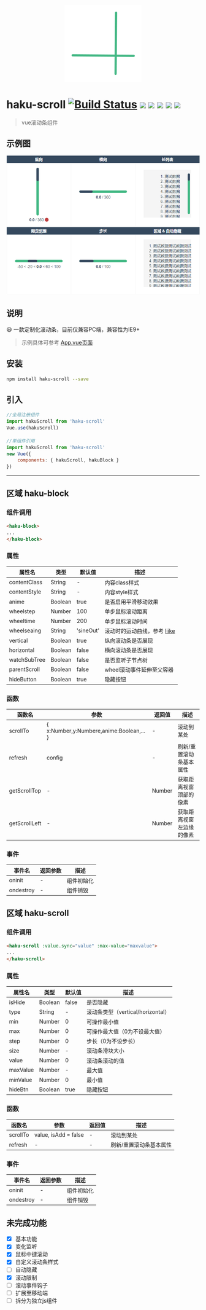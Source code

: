 <div align="center">
<img src="https://raw.githubusercontent.com/hakubox/haku-scroll/master/src/assets/logo.png" >
</div>

# haku-scroll [![Build Status](https://travis-ci.org/hakubox/haku-scroll.svg?branch=master)](https://travis-ci.org/hakubox/haku-scroll) [![](https://img.shields.io/npm/dt/haku-scroll.svg)](https://www.npmjs.com/package/haku-scroll) ![](https://img.shields.io/github/license/hakubox/haku-scroll.svg) ![](https://img.shields.io/badge/IE-%E2%89%A5%209-blue.svg) ![](https://img.shields.io/npm/v/haku-scroll.svg) ![](https://img.shields.io/bundlephobia/min/haku-scroll.svg)

> vue滚动条组件

## 示例图

<div align="center">
<img src="https://raw.githubusercontent.com/hakubox/haku-scroll/master/src/assets/printscreen.png" >
</div>

## 说明

:smiley: 一款定制化滚动条，目前仅兼容PC端，兼容性为IE9+

> 示例具体可参考 [App.vue页面](./src/App.vue)

## 安装

``` bash
npm install haku-scroll --save
```

## 引入

``` javascript
//全局注册组件
import hakuScroll from 'haku-scroll'
Vue.use(hakuScroll)

//单组件引用
import hakuScroll from 'haku-scroll'
new Vue({
    components: { hakuScroll, hakuBlock }
})
```

-----

## 区域 haku-block

### 组件调用

``` html
<haku-block>
...
</haku-block>
```

### 属性

属性名 | 类型 | 默认值 | 描述
---|---|---|---
contentClass | String | - | 内容class样式
contentStyle | String | - | 内容style样式
anime | Boolean | true | 是否启用平滑移动效果
wheelstep | Number | 100 | 单步鼠标滚动距离
wheeltime | Number | 200 | 单步鼠标滚动时间
wheelseaing | String | 'sineOut' | 滚动时的运动曲线，参考 [liike](https://github.com/LiikeJS/Liike)
vertical | Boolean | true | 纵向滚动条是否展现
horizontal | Boolean | false | 横向滚动条是否展现
watchSubTree | Boolean | false | 是否监听子节点树
parentScroll | Boolean | false | wheel滚动事件延伸至父容器
hideButton | Boolean | true | 隐藏按钮

### 函数

函数名 | 参数 | 返回值 | 描述
---|---|---|---
scrollTo | { x:Number,y:Numbere,anime:Boolean,... } | - | 滚动到某处
refresh | config | - | 刷新/重置滚动条基本属性
getScrollTop | - | Number | 获取距离视窗顶部的像素
getScrollLeft | - | Number | 获取距离视窗左边缘的像素

### 事件

事件名 | 返回参数 | 描述
---|---|---
oninit | - | 组件初始化
ondestroy | - | 组件销毁

## 区域 haku-scroll

### 组件调用

``` html
<haku-scroll :value.sync="value" :max-value="maxvalue">
...
</haku-scroll>
```

### 属性

属性名 | 类型 | 默认值 | 描述
---|---|---|---
isHide | Boolean | false | 是否隐藏
type | String | - | 滚动条类型（vertical/horizontal）
min | Number | 0 | 可操作最小值
max | Number | 0 | 可操作最大值（0为不设最大值）
step | Number | 0 | 步长（0为不设步长）
size | Number | - | 滚动条滑块大小
value | Number | 0 | 滚动条滚动的值
maxValue | Number | - | 最大值
minValue | Number | 0 | 最小值
hideBtn | Boolean | true | 隐藏按钮

### 函数

函数名 | 参数 | 返回值 | 描述
---|---|---|---
scrollTo | value, isAdd = false | - | 滚动到某处
refresh | - | - | 刷新/重置滚动条基本属性

### 事件

事件名 | 返回参数 | 描述
---|---|---
oninit | - | 组件初始化
ondestroy | - | 组件销毁

## 未完成功能

- [x] 基本功能
- [x] 变化监听
- [x] 鼠标中键滚动
- [x] 自定义滚动条样式
- [ ] 自动隐藏
- [x] 滚动限制
- [ ] 滚动事件钩子
- [ ] 扩展至移动端
- [ ] 拆分为独立js组件
